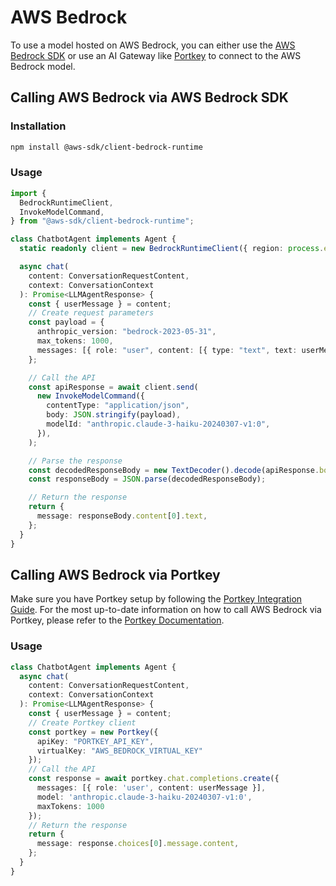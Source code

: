 # AWS Bedrock

To use a model hosted on AWS Bedrock, you can either use the [AWS Bedrock SDK](https://docs.aws.amazon.com/sdk-for-javascript/v3/developer-guide/javascript_bedrock-runtime_code_examples.html) or use an AI Gateway like [Portkey](./portkey.md) to connect to the AWS Bedrock model.

## Calling AWS Bedrock via AWS Bedrock SDK

### Installation

```bash
npm install @aws-sdk/client-bedrock-runtime
```

### Usage

```typescript
import {
  BedrockRuntimeClient,
  InvokeModelCommand,
} from "@aws-sdk/client-bedrock-runtime";

class ChatbotAgent implements Agent {
  static readonly client = new BedrockRuntimeClient({ region: process.env.AWS_REGION });

  async chat(
    content: ConversationRequestContent,
    context: ConversationContext
  ): Promise<LLMAgentResponse> {
    const { userMessage } = content;
    // Create request parameters
    const payload = {
      anthropic_version: "bedrock-2023-05-31",
      max_tokens: 1000,
      messages: [{ role: "user", content: [{ type: "text", text: userMessage }] }],
    };

    // Call the API
    const apiResponse = await client.send(
      new InvokeModelCommand({
        contentType: "application/json",
        body: JSON.stringify(payload),
        modelId: "anthropic.claude-3-haiku-20240307-v1:0",
      }),
    );

    // Parse the response
    const decodedResponseBody = new TextDecoder().decode(apiResponse.body);
    const responseBody = JSON.parse(decodedResponseBody);

    // Return the response
    return {
      message: responseBody.content[0].text,
    };
  }
}
```

## Calling AWS Bedrock via Portkey
Make sure you have Portkey setup by following the [Portkey Integration Guide](./portkey.md). For the most up-to-date information on how to call AWS Bedrock via Portkey, please refer to the [Portkey Documentation](https://docs.portkey.ai/docs/welcome/integration-guides/aws-bedrock).

### Usage

```typescript
class ChatbotAgent implements Agent {
  async chat(
    content: ConversationRequestContent,
    context: ConversationContext
  ): Promise<LLMAgentResponse> {
    const { userMessage } = content;
    // Create Portkey client
    const portkey = new Portkey({
      apiKey: "PORTKEY_API_KEY",
      virtualKey: "AWS_BEDROCK_VIRTUAL_KEY"
    });
    // Call the API
    const response = await portkey.chat.completions.create({
      messages: [{ role: 'user', content: userMessage }],
      model: 'anthropic.claude-3-haiku-20240307-v1:0',
      maxTokens: 1000
    });
    // Return the response
    return {
      message: response.choices[0].message.content,
    };
  }
}
```